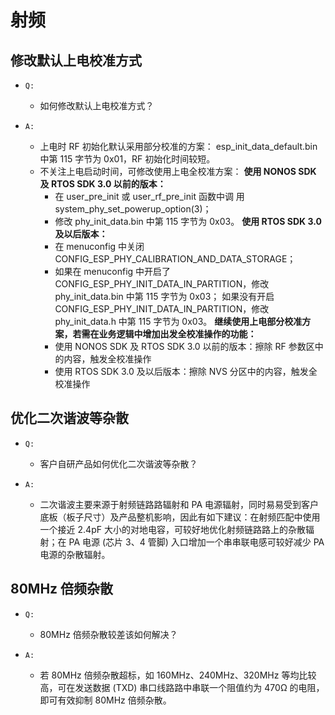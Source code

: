 # 射频

## 修改默认上电校准⽅式

- `Q:`
  - 如何修改默认上电校准⽅式？

- `A:`
  - 上电时 RF 初始化默认采⽤部分校准的⽅案：
    esp_init_data_default.bin 中第 115 字节为 0x01，RF 初始化时间较短。
  - 不关注上电启动时间，可修改使⽤上电全校准⽅案：
  **使⽤ NONOS SDK 及 RTOS SDK 3.0 以前的版本：**
    - 在 user_pre_init 或 user_rf_pre_init 函数中调 ⽤system_phy_set_powerup_option(3)；
    - 修改 phy_init_data.bin 中第 115 字节为 0x03。
  **使⽤ RTOS SDK 3.0 及以后版本：**
    - 在 menuconfig 中关闭 CONFIG_ESP_PHY_CALIBRATION_AND_DATA_STORAGE；
    - 如果在 menuconfig 中开启了 CONFIG_ESP_PHY_INIT_DATA_IN_PARTITION，修改 phy_init_data.bin 中第 115 字节为 0x03；
    如果没有开启 CONFIG_ESP_PHY_INIT_DATA_IN_PARTITION，修改 phy_init_data.h 中第 115 字节为 0x03。
    **继续使⽤上电部分校准⽅案，若需在业务逻辑中增加出发全校准操作的功能：**
    - 使⽤ NONOS SDK 及 RTOS SDK 3.0 以前的版本：擦除 RF 参数区中的内容，触发全校准操作
    - 使⽤ RTOS SDK 3.0 及以后版本：擦除 NVS 分区中的内容，触发全校准操作

## 优化⼆次谐波等杂散

- `Q:`
  - 客户⾃研产品如何优化⼆次谐波等杂散？

- `A:`
  - ⼆次谐波主要来源于射频链路路辐射和 PA 电源辐射，同时易易受到客户底板（板⼦尺⼨）及产品整机影响，因此有如下建议：在射频匹配中使⽤ ⼀个接近 2.4pF ⼤⼩的对地电容，可较好地优化射频链路路上的杂散辐射；在 PA 电源 (芯⽚ 3、4 管脚) ⼊⼝增加⼀个串串联电感可较好减少 PA 电源的杂散辐射。

## 80MHz 倍频杂散

- `Q:`
  - 80MHz 倍频杂散较差该如何解决？

- `A:`
  - 若 80MHz 倍频杂散超标，如 160MHz、240MHz、320MHz 等均⽐较⾼，可在发送数据 (TXD) 串⼝线路路中串联⼀个阻值约为 470Ω 的电阻，即可有效抑制 80MHz 倍频杂散。
